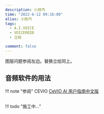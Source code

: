 ```yaml
---
description: 小技巧
time: "2022-6-12 09:16:00"
alias: 小技巧
tags:
  - A.I.VOICE
  - VOICEROID
  - 立绘

comment: false
---
```


图层问题参阅左边。替换立绘同上。

## 音频软件的用法

!!! note "参阅"
	CEVIO [CeVIO AI 用户指南中文版](https://cevio-user-guide-unofficial.github.io/CeVIO-AI/)

## 

!!! todo "施工中..."